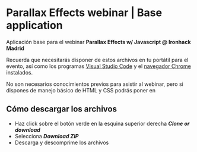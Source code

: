 # Parallax Effects webinar | Base application

Aplicación base para el webinar **Parallax Effects w/ Javascript @ Ironhack Madrid**

Recuerda que necesitarás disponer de estos archivos en tu portátil para el evento, así como los programas [Visual Studio Code](https://code.visualstudio.com/Download) y el [navegador Chrome](https://www.google.com/chrome/) instalados.

No son necesarios conocimientos previos para asistir al webinar, pero si dispones de manejo básico de HTML y CSS podrás poner en 

## Cómo descargar los archivos

- Haz click sobre el botón verde en la esquina superior derecha **_Clone or download_**
- Selecciona **_Download ZIP_**
- Descarga y descomprime los archivos
